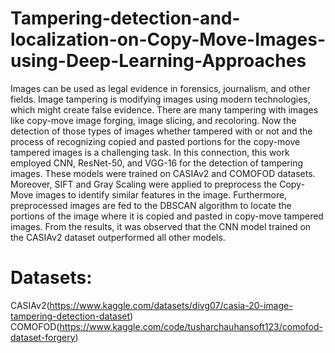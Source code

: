 # Tampering-detection-and-localization-on-Copy-Move-Images-using-Deep-Learning-Approaches
Images can be used as legal evidence in forensics, journalism, and other fields. Image tampering is modifying images using modern technologies, which might create false evidence. There are many tampering with images like copy-move image forging, image slicing, and recoloring. Now the detection of those types of images whether tampered with or not and the process of recognizing copied and pasted portions for the copy-move tampered images is a challenging task. In this connection, this work employed CNN, ResNet-50, and VGG-16 for the detection of tampering images. These models were trained on CASIAv2 and COMOFOD datasets. Moreover, SIFT and Gray Scaling were applied to preprocess the Copy-Move images to identify similar features in the image. Furthermore, preprocessed images are fed to the DBSCAN algorithm to locate the portions of the image where it is copied and pasted in copy-move tampered images. From the results, it was observed that the CNN model trained on the CASIAv2 dataset outperformed all other models. 
# Datasets:
CASIAv2(https://www.kaggle.com/datasets/divg07/casia-20-image-tampering-detection-dataset)
COMOFOD(https://www.kaggle.com/code/tusharchauhansoft123/comofod-dataset-forgery)



